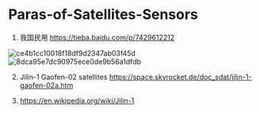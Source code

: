 # Paras-of-Satellites-Sensors

1. 我国民用 https://tieba.baidu.com/p/7429612212

![ce4b1cc10018f18df9d2347ab03f45d](https://user-images.githubusercontent.com/58834973/193494985-3693234e-7379-4fd4-bc2f-74640628a621.jpg)
![8dca95e7dc90975ece0de9b56a1dfdb](https://user-images.githubusercontent.com/58834973/193494988-4e174a5b-7966-49ce-a486-ba6ca269014f.jpg)

2. Jilin-1 Gaofen-02 satellites https://space.skyrocket.de/doc_sdat/jilin-1-gaofen-02a.htm

3. https://en.wikipedia.org/wiki/Jilin-1
